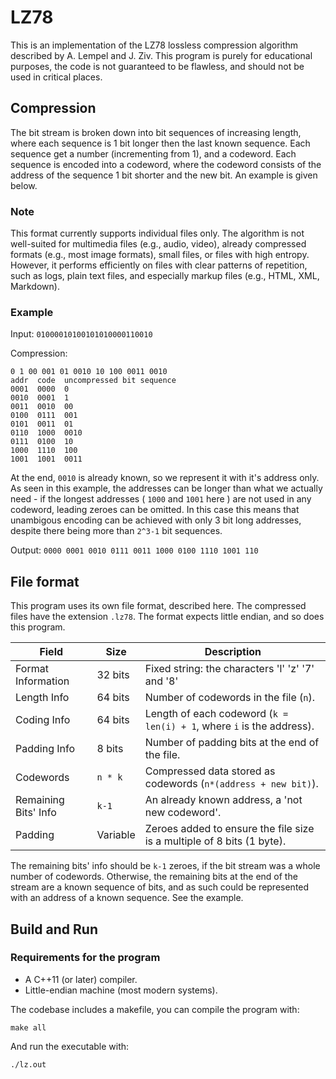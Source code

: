 # LZ78

This is an implementation of the LZ78 lossless compression algorithm described by A. Lempel and J. Ziv.
This program is purely for educational purposes, the code is not guaranteed to be flawless, and should not be used in critical places. 

## Compression

The bit stream is broken down into bit sequences of increasing length, where each sequence is 1 bit longer then the last known sequence. Each sequence get a number (incrementing from 1), and a codeword. Each sequence is encoded into a codeword, where the codeword consists of the address of the sequence 1 bit shorter and the new bit. An example is given below.

### Note

This format currently supports individual files only. The algorithm is not well-suited for multimedia files (e.g., audio, video), already compressed formats (e.g., most image formats), small files, or files with high entropy. However, it performs efficiently on files with clear patterns of repetition, such as logs, plain text files, and especially markup files (e.g., HTML, XML, Markdown).

### Example

Input:
`01000010100101010000110010`

Compression:

```
0 1 00 001 01 0010 10 100 0011 0010
addr  code  uncompressed bit sequence
0001  0000  0
0010  0001  1
0011  0010  00
0100  0111  001 
0101  0011  01
0110  1000  0010
0111  0100  10
1000  1110  100
1001  1001  0011
```

At the end, `0010` is already known, so we represent it with it's address only. As seen in this example, the addresses can be longer than what we actually need - if the longest addresses ( `1000` and `1001` here ) are not used in any codeword, leading zeroes can be omitted. In this case this means that unambigous encoding can be achieved with only 3 bit long addresses, despite there being more than `2^3-1` bit sequences. 

Output:
`0000 0001 0010 0111 0011 1000 0100 1110 1001 110`

## File format

This program uses its own file format, described here. The compressed files have the extension `.lz78`. The format expects little endian, and so does this program.
 
| Field                | Size       | Description                                                                 |
|----------------------|------------|-----------------------------------------------------------------------------|
| Format Information   | 32 bits    | Fixed string: the characters 'l' 'z' '7' and '8'                            |
| Length Info          | 64 bits    | Number of codewords in the file (`n`).                                      |
| Coding Info          | 64 bits    | Length of each codeword (`k = len(i) + 1`, where `i` is the address).       |
| Padding Info         |  8 bits    | Number of padding bits at the end of the file.                              |
| Codewords            | `n * k`    | Compressed data stored as codewords (`n*(address + new bit)`).              |
| Remaining Bits' Info | `k-1`      | An already known address, a 'not new codeword'.                             |
| Padding              | Variable   | Zeroes added to ensure the file size is a multiple of 8 bits (1 byte).      |
 
The remaining bits' info should be `k-1` zeroes, if the bit stream was a whole number of codewords. Otherwise, the remaining bits at the end of the stream are a known sequence of bits, and as such could be represented with an address of a known sequence. See the example.

## Build and Run 

### Requirements for the program

 * A C++11 (or later) compiler.
 * Little-endian machine (most modern systems).

The codebase includes a makefile, you can compile the program with:

`make all`

And run the executable with:

`./lz.out`